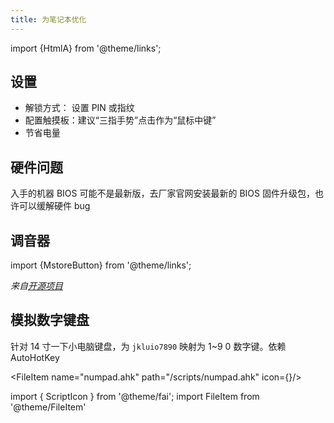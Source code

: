 ```yaml
---
title: 为笔记本优化
---
```


import {HtmlA} from '@theme/links';

## 设置

- 解锁方式： 设置 PIN 或指纹
- <HtmlA href="ms-settings:devices-touchpad">配置触摸板</HtmlA>：建议“三指手势”点击作为“鼠标中键”
- <HtmlA href="ms-settings:batterysaver-settings">节省电量</HtmlA>

<!--

## BitLocker

仅专业版可用，防盗加密。veracrypt 是开源替代品

<details className="let-details-to-gray">
    <summary>错误：系统找不到制定的文件</summary>

管理员运行：

    mv C:\Windows\System32\Recovery\ReAgent.xml C:\Windows\System32\Recovery\ReAgent.xml.old

</details>
 -->

## 硬件问题

入手的机器 BIOS 可能不是最新版，去厂家官网安装最新的 BIOS 固件升级包，也许可以缓解硬件 bug

## 调音器

import {MstoreButton} from '@theme/links';

<MstoreButton id="9nblggh516xp" name="从商店安装 EarTrumpet" />

_来自[开源项目](https://github.com/File-New-Project/EarTrumpet)_

## 模拟数字键盘

针对 14 寸一下小电脑键盘，为 `jkluio7890` 映射为 1~9 0 数字键。依赖 AutoHotKey

<FileItem name="numpad.ahk" path="/scripts/numpad.ahk" icon={<ScriptIcon />}/>

import { ScriptIcon } from '@theme/fai';
import FileItem from '@theme/FileItem'

